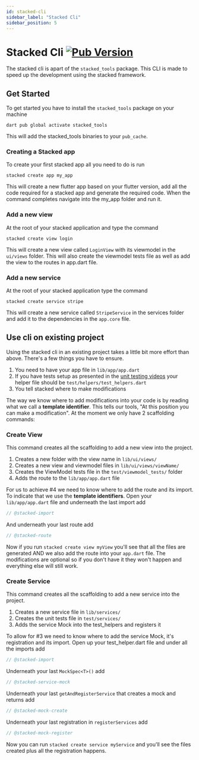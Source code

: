 ```yaml
---
id: stacked-cli
sidebar_label: "Stacked Cli"
sidebar_position: 5
---
```


# Stacked Cli [![Pub Version](https://img.shields.io/pub/v/stacked_cli)](https://pub.dev/packages/stacked_cli)

The stacked cli is apart of the `stacked_tools` package. This CLI is made to speed up the development using the stacked framework.

## Get Started

To get started you have to install the `stacked_tools` package on your machine

```shell
dart pub global activate stacked_tools
```

This will add the stacked_tools binaries to your `pub_cache`. 

### Creating a Stacked app

To create your first stacked app all you need to do is run

```shell
stacked create app my_app
```

This will create a new flutter app based on your flutter version, add all the code required for a stacked app and generate the required code. When the command completes navigate into the my_app folder and run it. 

### Add a new view

At the root of your stacked application and type the command 

```shell
stacked create view login
```

This will create a new view called `LoginView` with its viewmodel in the `ui/views` folder. This will also create the viewmodel tests file as well as add the view to the routes in app.dart file. 

### Add a new service

At the root of your stacked application type the command

```shell
stacked create service stripe
```

This will create a new service called `StripeService` in the services folder and add it to the dependencies in the `app.core` file. 

## Use cli on existing project

Using the stacked cli in an existing project takes a little bit more effort than above. There's a few things you have to ensure.

1. You need to have your app file in `lib/app/app.dart`
2. If you have tests setup as presented in the [unit testing videos](https://youtu.be/5BFlo9k3KNU) your helper file should be `test/helpers/test_helpers.dart`
3. You tell stacked where to make modifications

The way we know where to add modifications into your code is by reading what we call a **template identifier**. This tells our tools, "At this position you can make a modification". At the moment we only have 2 scaffolding commands:

### Create View

This command creates all the scaffolding to add a new view into the project. 

1. Creates a new folder with the view name in `lib/ui/views/`
2. Creates a new view and viewmodel files in `lib/ui/views/viewName/`
3. Creates the ViewModel tests file in the `test/viewmodel_tests/` folder
4. Adds the route to the `lib/app/app.dart` file

For us to achieve #4 we need to know where to add the route and its import. To indicate that we use the **template identifiers**. Open your `lib/app/app.dart` file and underneath the last import add

```dart
// @stacked-import
```

And underneath your last route add

```dart
// @stacked-route
```

Now if you run `stacked create view myView` you'll see that all the files are generated AND we also add the route into your `app.dart` file. The modifications are optional so if you don't have it they won't happen and everything else will still work. 

### Create Service

This command creates all the scaffolding to add a new service into the project.

1. Creates a new service file in `lib/services/`
2. Creates the unit tests file in `test/services/`
3. Adds the service Mock into the test_helpers and registers it

To allow for #3 we need to know where to add the service Mock, it's registration and its import. Open up your test_helper.dart file and under all the imports add 

```dart
// @stacked-import
```

Underneath your last `MockSpec<T>()` add

```dart
// @stacked-service-mock
```

Underneath your last `getAndRegisterService` that creates a mock and returns add

```dart
// @stacked-mock-create
```

Underneath your last registration in `registerServices` add 

```dart
// @stacked-mock-register
```

Now you can run `stacked create service myService` and you'll see the files created plus all the registration happens.